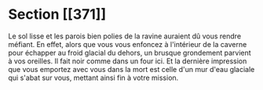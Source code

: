 # Section [[371]]

Le sol lisse et les parois bien polies de la ravine auraient dû vous rendre méfiant. En effet, alors que vous vous enfoncez à l'intérieur de la caverne pour échapper au froid glacial du dehors, un brusque grondement parvient à vos oreilles. Il fait noir comme dans un four ici. Et la dernière impression que vous emportez avec vous dans la mort est celle d'un mur d'eau glaciale qui s'abat sur vous, mettant ainsi fin à votre mission.